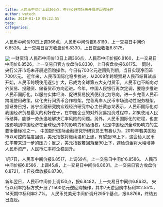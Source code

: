 ```yaml
---
title: 人民币中间价上调366点，央行公开市场未开展逆回购操作
author: wetech
date: 2019-01-10 09:23:55
tags: 
categories: 
---
```

人民币中间价10日上调366点，人民币中间价报6.8160，上一交易日中间价6.8526。上一交易日官方收盘价6.8330，上日夜盘收报6.8175。 
<!-- more -->
<img align="center" border="0" src="https://imgcdn.yicai.com/uppics/images/2019/01/4f76c1df5a9b0bd5c4852b1405102a01.jpg" />
一财资讯
人民币中间价10日上调366点，人民币中间价报6.8160，上一交易日中间价6.8526。上一交易日官方收盘价6.8330，上日夜盘收报6.8175。 
同时，央行公开市场未开展逆回购操作。今日有700亿元逆回购到期，当日实现净回笼700亿元。
近年来，人民币国际化稳步推进，从2009年跨境贸易人民币结算试点开始，人民币跨境使用逐步扩大，已成为全球第五大支付货币。人民币也不断向对外贸易、投融资、储备货币方向迈进。今年，中国人民银行再次定调，要稳步推进人民币国际化。以服务实体经济、促进贸易投资便利化为导向，进一步完善人民币跨境使用政策。优化央行间货币合作框架。完善离岸人民币市场流动性服务框架。
据证券日报，苏宁金融研究院宏观经济研究中心主任黄志龙表示，人民币国际化对我国经济贸易最大的利好在于，在中国企业的对外贸易投资过程中，如果使用人民币结算，能够一劳永逸地解决汇率风险的问题。另外，人民币国际化的进程，也直接影响到中国经济在全球经济中的影响力和话语权，也是中国经济全球影响力的主要衡量标准之一。
中国银行国际金融研究所研究员王有鑫认为，2019年若美国股市以可控的幅度回调，美元指数将继续温和上涨，有望至98上下，这会给人民币汇率带来进一步的压力；反之，美元指数若回落至90上下，避险资金将大幅增持人民币资产，人民币汇率将企稳回升。
 
 
1月7日，人民币中间价报6.8517，上调69点，上一交易日中间价6.8586。
人民币中间价报6.8586，上调45点，上一交易日中间价6.8631。上一交易日官方收盘价6.8721，上日夜盘收报6.8730。
新年翌日，人民币中间价上调150点，报6.8482，上一交易日中间价6.8632。
央行以利率招标方式开展了1500亿元逆回购操作，其中7天逆回购中标利率2.55%，14天期中标利率2.7%。
人民币兑美元中间价调升295个基点，报6.8769，终结五日连贬。
